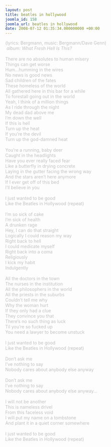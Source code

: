 ```yaml
---
layout: post
title: beatles in hollywood
joomla_id: 158
joomla_url: beatles in hollywood
date: 2008-07-12 01:35:34.000000000 +00:00
---
```

<span style="color: #c0c0c0">(lyrics: Bergmann, music: Bergmann/Dave Genn)<br />
&nbsp;<i>album: What Fresh Hell Is This?</i><br />
<br />
There are no absolutes to human misery<br />
Things can get worse<br />
Hum...humming in the wires<br />
No news is good news<br />
Sad children of the fates<br />
These homeless of the world<br />
All gathered here in this bar for a while<br />
To forestall going out in the world<br />
Yeah, I think of a million things<br />
As I ride through the night<br />
My dead dad above me<br />
I&rsquo;m down the well<br />
If this is hell<br />
Turn up the heat<br />
If you&rsquo;re the devil<br />
Turn up the god-damned heat<br />
<br />
You&rsquo;re a running, baby deer<br />
Caught in the headlights<br />
Have you ever really faced fear<br />
Like a butterfly in drying concrete<br />
Laying in the gutter facing the wrong way<br />
And the stars aren&rsquo;t here anymore<br />
If I ever get off of this bed<br />
I&rsquo;ll believe in you<br />
<br />
I just wanted to be good<br />
Like the Beatles in Hollywood (repeat)<br />
<br />
I&rsquo;m so sick of cake<br />
I&rsquo;m sick of health<br />
A drunken rage<br />
Hey, I can do that straight<br />
Logically I could reason my way<br />
Right back to hell<br />
I could medicate myself<br />
Right back into a coma<br />
Religiously<br />
I kick my habit<br />
Indulgently<br />
<br />
All the doctors in the town<br />
The nurses in the institution<br />
All the philosophers in the world<br />
All the priests in the suburbs<br />
Couldn&rsquo;t tell me why<br />
Why the woman hurt<br />
If they only had a clue<br />
They convince you that<br />
There&rsquo;s no such thing as luck<br />
Til you&rsquo;re so fucked up<br />
You need a lawyer to become unstuck<br />
<br />
I just wanted to be good<br />
Like the Beatles in Hollywood (repeat)<br />
<br />
Don&rsquo;t ask me<br />
I&rsquo;ve nothing to say<br />
Nobody cares about anybody else anyway<br />
<br />
</span><span style="color: #c0c0c0">
Don&rsquo;t ask me<br />
I&rsquo;ve nothing to say<br />
Nobody cares about anybody else anyway...</span><br />
<span style="color: #c0c0c0"><br />
I will not be another<br />
This is nameless drivel<br />
From this faceless void<br />
I will put my name on a tombstone<br />
And plant it in a quiet corner somewhere<br />
<br />
I just wanted to be good<br />
Like the Beatles in Hollywood (repeat)<br />
</span>
